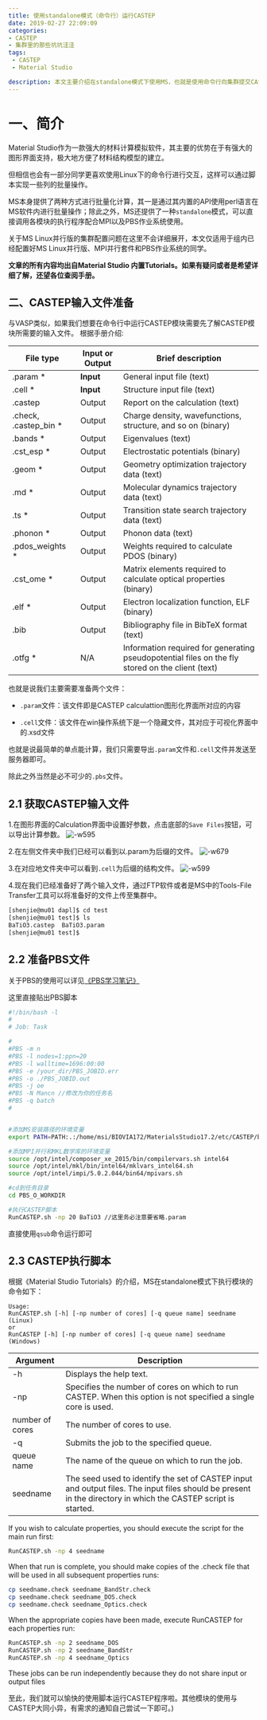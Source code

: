 ```yaml
---
title: 使用standalone模式（命令行）运行CASTEP
date: 2019-02-27 22:09:09
categories:  
- CASTEP
- 集群里的那些坑坑洼洼
tags: 
 - CASTEP
 - Material Studio

description: 本文主要介绍在standalone模式下使用MS，也就是使用命令行向集群提交CASTEP作业。
---
```


# 一、简介

Material Studio作为一款强大的材料计算模拟软件，其主要的优势在于有强大的图形界面支持，极大地方便了材料结构模型的建立。

但相信也会有一部分同学更喜欢使用Linux下的命令行进行交互，这样可以通过脚本实现一些列的批量操作。

MS本身提供了两种方式进行批量化计算，其一是通过其内置的API使用perl语言在MS软件内进行批量操作；除此之外，MS还提供了一种`standalone`模式，可以直接调用各模块的执行程序配合MPI以及PBS作业系统使用。

关于MS Linux并行版的集群配置问题在这里不会详细展开，本文仅适用于组内已经配置好MS Linux并行版、MPI并行套件和PBS作业系统的同学。

**文章的所有内容均出自Material Studio 内置Tutorials。如果有疑问或者是希望详细了解，还望各位查阅手册。**



## 二、CASTEP输入文件准备

与VASP类似，如果我们想要在命令行中运行CASTEP模块需要先了解CASTEP模块所需要的输入文件。
根据手册介绍:


File type	|	Input or Output	|	Brief description
---	|	---	|	---
.param * |	**Input**	|	General input file (text)
.cell *	|	**Input**	|	Structure input file (text)
.castep	|	Output	|	Report on the calculation (text)
.check, .castep_bin *	|	Output	|	Charge density, wavefunctions, structure, and so on (binary)
.bands *	|	Output	|	Eigenvalues (text)
.cst_esp *	|	Output	|	Electrostatic potentials (binary)
.geom *	|	Output	|	Geometry optimization trajectory data (text)
.md *	|	Output	|	Molecular dynamics trajectory data (text)
.ts *	|	Output	|	Transition state search trajectory data (text)
.phonon *	|	Output	|	Phonon data (text)
.pdos_weights *	|	Output	|	Weights required to calculate PDOS (binary)
.cst_ome *	|	Output	|	Matrix elements required to calculate optical properties (binary)
.elf *	|	Output	|	Electron localization function, ELF (binary)
.bib	|	Output	|	Bibliography file in BibTeX format (text)
.otfg *	|	N/A	|	Information required for generating pseudopotential files on the fly stored on the client (text)

也就是说我们主要需要准备两个文件：

- `.param`文件：该文件即是CASTEP calculattion图形化界面所对应的内容

- `.cell`文件：该文件在win操作系统下是一个隐藏文件，其对应于可视化界面中的.xsd文件

也就是说最简单的单点能计算，我们只需要导出`.param`文件和`.cell`文件并发送至服务器即可。

除此之外当然是必不可少的`.pbs`文件。

## 2.1 获取CASTEP输入文件

1.在图形界面的Calculation界面中设置好参数，点击底部的`Save Files`按钮，可以导出计算参数。
![-w595](https://img.myvividlife.cn/15512740034694.jpg)

2.在左侧文件夹中我们已经可以看到以.param为后缀的文件。
![-w679](https://img.myvividlife.cn/15512741300635.jpg)

3.在对应地文件夹中可以看到`.cell`为后缀的结构文件。
![-w599](https://img.myvividlife.cn/15512742386388.jpg)

4.现在我们已经准备好了两个输入文件，通过FTP软件或者是MS中的Tools-File Transfer工具可以将准备好的文件上传至集群中。

```sh
[shenjie@mu01 dapl]$ cd test
[shenjie@mu01 test]$ ls
BaTiO3.castep  BaTiO3.param
[shenjie@mu01 test]$
```

## 2.2 准备PBS文件

关于PBS的使用可以详见[《PBS学习笔记》](https://myvivi.life/2019/02/21/PBS_Notes/)

这里直接贴出PBS脚本

```sh
#!/bin/bash -l
#
# Job: Task

#
#PBS -m n
#PBS -l nodes=1:ppn=20
#PBS -l walltime=1696:00:00
#PBS -e /your_dir/PBS_JOBID.err
#PBS -o ./PBS_JOBID.out
#PBS -j oe
#PBS -N Mancn //修改为你的任务名
#PBS -q batch
#


#添加MS安装路径的环境变量
export PATH=PATH:.:/home/msi/BIOVIA172/MaterialsStudio17.2/etc/CASTEP/bin

#添加MPI并行和MKL数学库的环境变量
source /opt/intel/composer_xe_2015/bin/compilervars.sh intel64
source /opt/intel/mkl/bin/intel64/mklvars_intel64.sh
source /opt/intel/impi/5.0.2.044/bin64/mpivars.sh

#cd到任务目录
cd PBS_O_WORKDIR

#执行CASTEP脚本
RunCASTEP.sh -np 20 BaTiO3 //这里务必注意要省略.param

```

直接使用`qsub`命令运行即可


## 2.3 CASTEP执行脚本

根据《Material Studio Tutorials》的介绍，MS在standalone模式下执行模块的命令如下：

```
Usage:
RunCASTEP.sh [-h] [-np number of cores] [-q queue name] seedname (Linux)
or
RunCASTEP [-h] [-np number of cores] [-q queue name] seedname (Windows)
```

|Argument|Description|
|---|---|
|-h  |Displays the help text. 
|-np  |Specifies the number of cores on which to run CASTEP. When this option is not specified a single core is used. 
number of cores  |The number of cores to use. 
|-q  |Submits the job to the specified queue. 
|queue name  |The name of the queue on which to run the job. 
|seedname  |The seed used to identify the set of CASTEP input and output files. The input files should be present in the directory in which the CASTEP script is started. 

If you wish to calculate properties, you should execute the script for the main run first:

```sh
RunCASTEP.sh -np 4 seedname
```

When that run is complete, you should make copies of the .check file that will be used in all subsequent properties runs:

```sh
cp seedname.check seedname_BandStr.check
cp seedname.check seedname_DOS.check
cp seedname.check seedname_Optics.check
```
When the appropriate copies have been made, execute RunCASTEP for each properties run:

```sh
RunCASTEP.sh -np 2 seedname_DOS
RunCASTEP.sh -np 2 seedname_BandStr
RunCASTEP.sh -np 4 seedname_Optics
```
These jobs can be run independently because they do not share input or output files


至此，我们就可以愉快的使用脚本运行CASTEP程序啦。其他模块的使用与CASTEP大同小异，有需求的通知自己尝试一下即可。)